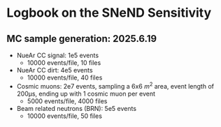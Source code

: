 Logbook on the SNeND Sensitivity
================================

## MC sample generation: 2025.6.19

- NueAr CC signal: 1e5 events
    - 10000 events/file, 10 files
- NueAr CC dirt: 4e5 events
    - 10000 events/file, 40 files
- Cosmic muons: 2e7 events, sampling a 6x6 $m^2$ area, event length of 200µs, 
  ending up with 1 cosmic muon per event
    - 5000 events/file, 4000 files
- Beam related neutrons (BRN): 5e5 events
    - 10000 events/file, 50 files
